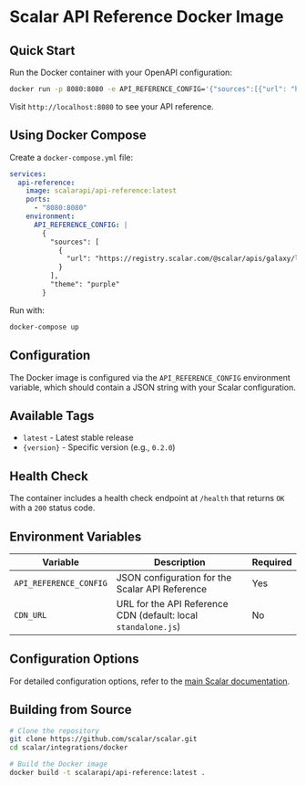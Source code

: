 # Scalar API Reference Docker Image

## Quick Start

Run the Docker container with your OpenAPI configuration:

```bash
docker run -p 8080:8080 -e API_REFERENCE_CONFIG='{"sources":[{"url": "https://registry.scalar.com/@scalar/apis/galaxy/latest?format=json"}],"theme": "purple"}' scalarapi/api-reference:latest
```

Visit `http://localhost:8080` to see your API reference.

## Using Docker Compose

Create a `docker-compose.yml` file:

```yaml
services:
  api-reference:
    image: scalarapi/api-reference:latest
    ports:
      - "8080:8080"
    environment:
      API_REFERENCE_CONFIG: |
        {
          "sources": [
            {
              "url": "https://registry.scalar.com/@scalar/apis/galaxy/latest?format=json"
            }
          ],
          "theme": "purple"
        }
```

Run with:

```bash
docker-compose up
```

## Configuration

The Docker image is configured via the `API_REFERENCE_CONFIG` environment variable, which should contain a JSON string with your Scalar configuration.

## Available Tags

- `latest` - Latest stable release
- `{version}` - Specific version (e.g., `0.2.0`)

## Health Check

The container includes a health check endpoint at `/health` that returns `OK` with a `200` status code.

## Environment Variables

| Variable               | Description                                                    | Required |
| ---------------------- | -------------------------------------------------------------- | -------- |
| `API_REFERENCE_CONFIG` | JSON configuration for the Scalar API Reference                | Yes      |
| `CDN_URL`              | URL for the API Reference CDN (default: local `standalone.js`) | No       |

## Configuration Options

For detailed configuration options, refer to the [main Scalar documentation](https://guides.scalar.com/scalar/scalar-api-references/configuration).

## Building from Source

```bash
# Clone the repository
git clone https://github.com/scalar/scalar.git
cd scalar/integrations/docker

# Build the Docker image
docker build -t scalarapi/api-reference:latest .
```
